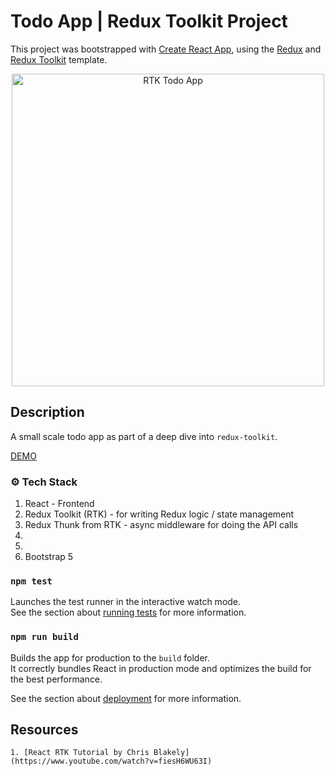 # Todo App | Redux Toolkit Project

This project was bootstrapped with [Create React App](https://github.com/facebook/create-react-app), using the [Redux](https://redux.js.org/) and [Redux Toolkit](https://redux-toolkit.js.org/) template.

<p align="center">
  <img src="src/assets/rtk-screen.png" alt="RTK Todo App" width="500">
</p>

## Description

A small scale todo app as part of a deep dive into `redux-toolkit`.

[DEMO](https://redux-toolkit-example-blog.netlify.app/ "RTK Todo App")

### :gear: Tech Stack

   1. React - Frontend
   2. Redux Toolkit (RTK) - for writing Redux logic / state management
   3. Redux Thunk from RTK - async middleware for doing the API calls
   4. 
   5. 
   6. Bootstrap 5

### `npm test`

Launches the test runner in the interactive watch mode.\
See the section about [running tests](https://facebook.github.io/create-react-app/docs/running-tests) for more information.

### `npm run build`

Builds the app for production to the `build` folder.\
It correctly bundles React in production mode and optimizes the build for the best performance.

See the section about [deployment](https://facebook.github.io/create-react-app/docs/deployment) for more information.



## Resources

    1. [React RTK Tutorial by Chris Blakely](https://www.youtube.com/watch?v=fiesH6WU63I)
